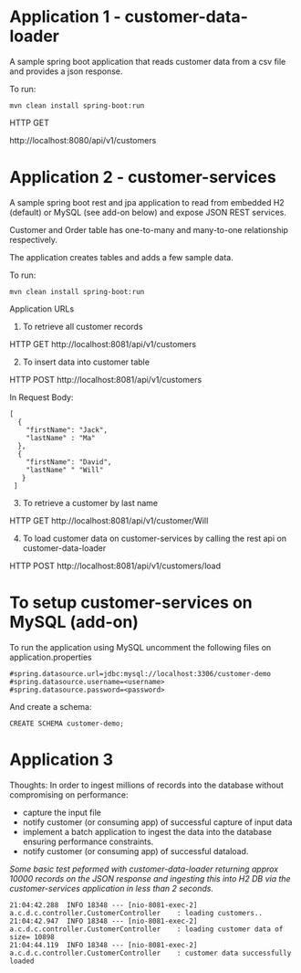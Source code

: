 # Application 1 - customer-data-loader

A sample spring boot application that reads customer data from a csv file and provides a json response.

To run:

```
mvn clean install spring-boot:run
```

HTTP GET

http://localhost:8080/api/v1/customers

# Application 2 - customer-services

A sample spring boot rest and jpa application to read from embedded H2 (default) or MySQL (see add-on below) and expose JSON REST services.

Customer and Order table has one-to-many and many-to-one relationship respectively.

The application creates tables and adds a few sample data.

To run:
```
mvn clean install spring-boot:run
```

Application URLs

1. To retrieve all customer records

  HTTP GET
  http://localhost:8081/api/v1/customers

2. To insert data into customer table

  HTTP POST
  http://localhost:8081/api/v1/customers

  In Request Body:
  ```
  [
    {
      "firstName": "Jack",
      "lastName" : "Ma"
    },
    {
      "firstName": "David",
      "lastName" " "Will"
     }
   ]
  ```
3. To retrieve a customer by last name

  HTTP GET
  http://localhost:8081/api/v1/customer/Will
  
4. To load customer data on customer-services by calling the rest api on customer-data-loader

  HTTP POST
  http://localhost:8081/api/v1/customers/load
 
# To setup customer-services on MySQL (add-on)

To run the application using MySQL uncomment the following files on application.properties

```
#spring.datasource.url=jdbc:mysql://localhost:3306/customer-demo
#spring.datasource.username=<username>
#spring.datasource.password=<password>
```
And create a schema:

```
CREATE SCHEMA customer-demo;
```
# Application 3

Thoughts: In order to ingest millions of records into the database without compromising on performance:
 - capture the input file
 - notify customer (or consuming app) of successful capture of input data
 - implement a batch application to ingest the data into the database ensuring performance constraints.
 - notify customer (or consuming app) of successful dataload.

*Some basic test peformed with customer-data-loader returning approx 10000 records on the JSON response and ingesting this into H2 DB via the customer-services application in less than 2 seconds.*

```
21:04:42.288  INFO 18348 --- [nio-8081-exec-2] a.c.d.c.controller.CustomerController    : loading customers..
21:04:42.947  INFO 18348 --- [nio-8081-exec-2] a.c.d.c.controller.CustomerController    : loading customer data of size= 10898
21:04:44.119  INFO 18348 --- [nio-8081-exec-2] a.c.d.c.controller.CustomerController    : customer data successfully loaded
```
 
